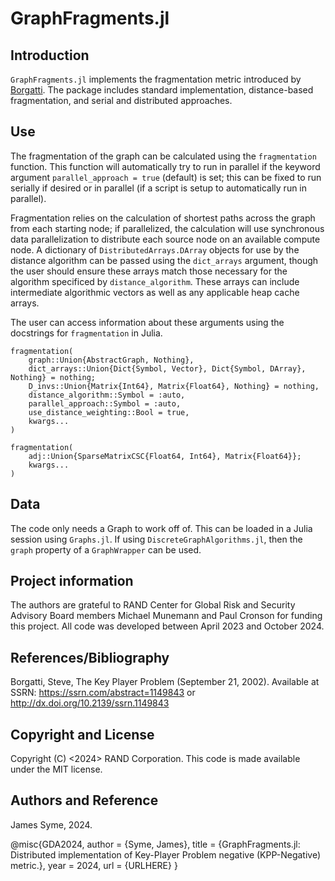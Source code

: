 # GraphFragments.jl

## Introduction

`GraphFragments.jl` implements the fragmentation metric introduced by [Borgatti](https://download.ssrn.com/08/06/22/ssrn_id1149843_code1053981.pdf?response-content-disposition=inline&X-Amz-Security-Token=IQoJb3JpZ2luX2VjEEMaCXVzLWVhc3QtMSJHMEUCICXndhOA5JS0Bx%2FLPRMtVsQz3tTFAi3AgP1qOmpkHQgMAiEAkLxQJRX3mEk3PeiKpwWpiMlfLKTneMIB8V7PO9%2FsRFMqxgUIrP%2F%2F%2F%2F%2F%2F%2F%2F%2F%2FARAEGgwzMDg0NzUzMDEyNTciDLqPEy7ZxsrqhdKcISqaBQV93KQ4Wt5pY5lMvUpmsdF3lU1Yelqce2uyax7nMBdKWrUd%2B0mg%2F9M6d%2FhZKIpWwjEQIgBP2hO4pBN1aJq2GFCPFJBdjptDEoja7R78tbp2%2BbvPaEc2Dhb51J81kdWwZPEbIpkVdrGaenaAWvMYISnS6qOeX0poNcH6ax72cLvPNxpv%2FwRknJBoMne51scDSauEzTdEk0enXkBKiV4DKhyRyx0fqItc8gAolFFMNhVbOtIZog3POOWiEJaDwS0lEpDvKcpP3ZwJ54Nb4%2BU0xwUsxUmypM5%2Fq1nD%2BM5Vn4LmMT12%2FsRCGDn866UDuXnzHLbvtk0VQky2OVC%2FzBPlZGzLVpOP%2BOiuckDJV66EPF0BNE3JdExHypNklDioWv3AU1sebtTe%2BfelUyO777aDWkaGFbb2O4aPBiv5tQZasCOjo5iAfPNUhnQ%2B6EsNzAr4loi73ik0MQ3ztcO6phaLBWzmvnYh9zaHotHkHwKNKa3pp59NTUfvgJZ6y7rqiI0v1np1oZWzl3cBh0U13oWN6FXlljdh42N76jpNx0j29cYYcy5Krk%2Bq1AzGHH748mA%2BTJnKlYmaSpdR3D3N%2Btg3fE4ZCtkr8tm7YWr%2FiHMyu1wI3rf%2FuUZbSyY%2BzPw%2B1YeB6BQE6qX6l1xJclrSFuRtV55o%2B8YKDAZD9nAIHbsQHUoEdPgo9Q4%2B3Ne3X8J0TirZbk9%2BzSiPnVaHLWGJQ8%2BGw3biVwRx3hSushGgOwtRXXHcoKUPt2ZLrcfiA1C1bSuPPBaZp9T6Mqz%2FdK25vViDlXYK9G%2FvyDsCpmqJejhNbGr8M40Ycn6zucNQ58VQbCSCN6F7GuKoNcCsu4U71%2BM2EYQQe60KzL2dkwYnSghTp8yo%2BZ0nri8NFtjZmDDJ6N%2B4BjqxAS3pgufZt4WFit1EvOerhCjUXKHLp4B24aKaPasoY4dkl6S%2FXV%2BP3cfoKLcUq%2FPrbtGJf68arsHYzX6M19D5a%2FU03OOnXebBdGyqp6tugmOD41VnE1VXh%2BdcX0WU%2BYnB%2F5%2FWa0KYArC3CKPMVDqWMNKPrm0FbxY1lvbtH60UPuGKI5mhUIWjNIzj8gwF4q5W9Q4G%2By1BD77G4eIwnT6wAzgakzkkEhZtQlbq1vMs9bFCeg%3D%3D&X-Amz-Algorithm=AWS4-HMAC-SHA256&X-Amz-Date=20241022T194922Z&X-Amz-SignedHeaders=host&X-Amz-Expires=300&X-Amz-Credential=ASIAUPUUPRWESEE55P7E%2F20241022%2Fus-east-1%2Fs3%2Faws4_request&X-Amz-Signature=210b3dab679c9ca54a84e708b26f6f43dd31086eeacf9376079e536cde2a2d8e&abstractId=1149843). The package includes standard implementation, distance-based fragmentation, and serial and distributed approaches.



## Use

The fragmentation of the graph can be calculated using the `fragmentation` function. This function will automatically try to run in parallel if the keyword argument `parallel_approach = true` (default) is set; this can be fixed to run serially if desired or in parallel (if a script is setup to automatically run in parallel). 

Fragmentation relies on the calculation of shortest paths across the graph from each starting node; if parallelized, the calculation will use synchronous data parallelization to distribute each source node on an available compute node. A dictionary of `DistributedArrays.DArray` objects for use by the distance algorithm can be passed using the `dict_arrays` argument, though the user should ensure these arrays match those necessary for the algorithm specificed by `distance_algorithm`. These arrays can include intermediate algorithmic vectors as well as any applicable heap cache arrays.

The user can access information about these arguments using the docstrings for `fragmentation` in Julia. 

```
fragmentation(
    graph::Union{AbstractGraph, Nothing}, 
    dict_arrays::Union{Dict{Symbol, Vector}, Dict{Symbol, DArray}, Nothing} = nothing;
    D_invs::Union{Matrix{Int64}, Matrix{Float64}, Nothing} = nothing,
    distance_algorithm::Symbol = :auto,
    parallel_approach::Symbol = :auto,
    use_distance_weighting::Bool = true,
    kwargs...
)
```

```
fragmentation(
    adj::Union{SparseMatrixCSC{Float64, Int64}, Matrix{Float64}};
    kwargs...
)
```



## Data

The code only needs a Graph to work off of. This can be loaded in a Julia session using `Graphs.jl`. If using `DiscreteGraphAlgorithms.jl`, then the `graph` property of a `GraphWrapper` can be used.



## Project information

The authors are grateful to RAND Center for Global Risk and Security Advisory Board members Michael Munemann and Paul Cronson for funding this project. All code was developed between April 2023 and October 2024.



## References/Bibliography

Borgatti, Steve, The Key Player Problem (September 21, 2002). Available at SSRN: https://ssrn.com/abstract=1149843 or http://dx.doi.org/10.2139/ssrn.1149843

 

## Copyright and License

Copyright (C) <2024> RAND Corporation. This code is made available under the MIT license.

 

## Authors and Reference

James Syme, 2024.

@misc{GDA2024,
  author       = {Syme, James},
  title        = {GraphFragments.jl: Distributed implementation of Key-Player Problem negative (KPP-Negative) metric.},
  year         = 2024,
  url = {URLHERE}
}
